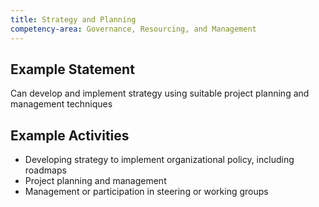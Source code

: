 ```yaml
---
title: Strategy and Planning
competency-area: Governance, Resourcing, and Management
---
```


## Example Statement

Can develop and implement strategy using suitable project planning and management techniques	

## Example Activities

* Developing strategy to implement organizational policy, including roadmaps
* 	Project planning and management
* 	Management or participation in steering or working groups
